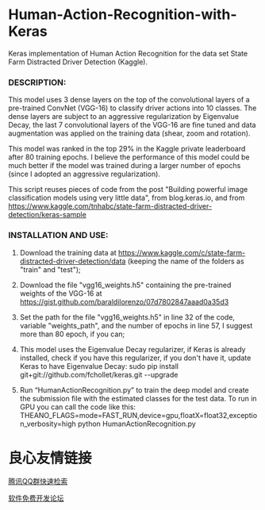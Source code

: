 # Human-Action-Recognition-with-Keras
Keras implementation of Human Action Recognition for the data set State Farm Distracted Driver Detection (Kaggle).

### DESCRIPTION:

This model uses 3 dense layers on the top of the convolutional layers of a pre-trained ConvNet (VGG-16) to classify driver actions into 10 classes. The dense layers are subject to an aggressive regularization by Eigenvalue Decay, the last 7 convolutional layers of the VGG-16 are fine tuned and data augmentation was applied on the training data (shear, zoom and rotation).

This model was ranked in the top 29% in the Kaggle private leaderboard after 80 training epochs. I believe the performance of this model could be much better if the model was trained during a larger number of epochs (since I adopted an aggressive regularization).

This script reuses pieces of code from the post "Building powerful image classification models using very little data", from blog.keras.io, and from https://www.kaggle.com/tnhabc/state-farm-distracted-driver-detection/keras-sample

### INSTALLATION AND USE:

1. Download the training data at https://www.kaggle.com/c/state-farm-distracted-driver-detection/data (keeping the name of the folders as "train" and "test");

2. Download the file "vgg16_weights.h5" containing the pre-trained weights of the VGG-16 at https://gist.github.com/baraldilorenzo/07d7802847aaad0a35d3

3. Set the path for the file "vgg16_weights.h5" in line 32 of the code, variable "weights_path", and the number of epochs in line 57, I suggest more than 80 epoch, if you can;

4. This model uses the Eigenvalue Decay regularizer, if Keras is already installed, check if you have this regularizer, if you don't have it, update Keras to have Eigenvalue Decay: sudo pip install git+git://github.com/fchollet/keras.git --upgrade

5. Run “HumanActionRecognition.py” to train the deep model and create the submission file with the estimated classes for the test data. To run in GPU you can call the code like this: THEANO_FLAGS=mode=FAST_RUN,device=gpu,floatX=float32,exception_verbosity=high python HumanActionRecognition.py



 # 良心友情链接

[腾讯QQ群快速检索](http://u.720life.cn/s/8cf73f7c)

[软件免费开发论坛](http://u.720life.cn/s/bbb01dc0)